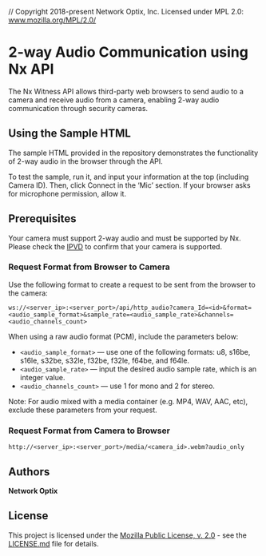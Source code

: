 // Copyright 2018-present Network Optix, Inc. Licensed under MPL 2.0: www.mozilla.org/MPL/2.0/

# 2-way Audio Communication using Nx API

The Nx Witness API allows third-party web browsers to send audio to a camera and receive audio from a camera, enabling 2-way audio communication through security cameras.

## Using the Sample HTML

The sample HTML provided in the repository demonstrates the functionality of 2-way audio in the browser through the API.

To test the sample, run it, and input your information at the top (including Camera ID). Then, click Connect in the ‘Mic’ section. If your browser asks for microphone permission, allow it.

## Prerequisites

Your camera must support 2-way audio and must be supported by Nx. Please check the [IPVD](https://nxvms.com/ipvd) to confirm that your camera is supported.

### Request Format from Browser to Camera

Use the following format to create a request to be sent from the browser to the camera:

`ws://<server_ip>:<server_port>/api/http_audio?camera_Id=<id>&format=<audio_sample_format>&sample_rate=<audio_sample_rate>&channels=<audio_channels_count>`

When using a raw audio format (PCM), include the parameters below:

* `<audio_sample_format>` — use one of the following formats: u8, s16be, s16le, s32be, s32le, f32be, f32le, f64be, and f64le.
* `<audio_sample_rate>` —  input the desired audio sample rate, which is an integer value.
* `<audio_channels_count>` — use 1 for mono and 2 for stereo.

Note: For audio mixed with a media container (e.g. MP4, WAV, AAC, etc), exclude these parameters from your request.

### Request Format from Camera to Browser

`http://<server_ip>:<server_port>/media/<camera_id>.webm?audio_only`

## Authors

**Network Optix**

## License
This project is licensed under the [Mozilla Public License, v. 2.0](
http://mozilla.org/MPL/2.0/) - see the [LICENSE.md]() file for details.

